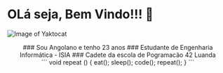 # OLá seja, Bem Vindo!!! 👋

![Image of Yaktocat](https://www.netguru.com/hs-fs/hubfs/DALL%C2%B7E%202023-10-30%2010.33.27%20-%20A%20photo%20of%20a%20modern%20workspace%20with%20a%20computer%20displaying%20a%20code%20editor%20focused%20on%20back-end%20development.%20Surrounding%20the%20computer%20are%20holographic%20proje.png?width=2000&height=1142&name=DALL%C2%B7E%202023-10-30%2010.33.27%20-%20A%20photo%20of%20a%20modern%20workspace%20with%20a%20computer%20displaying%20a%20code%20editor%20focused%20on%20back-end%20development.%20Surrounding%20the%20computer%20are%20holographic%20proje.png)

<div align="center">
 ### Sou Angolano e tenho 23 anos
 ### Estudante de Engenharia Informática - ISIA 
 ### Cadete da escola de Pogramacão 42 Luanda 
</div>
<div align="center">
 ´´´
 void  repeat () {
     eat();
     sleep();
     code();
     repeat();
 }
 ´´´
</div>
 
